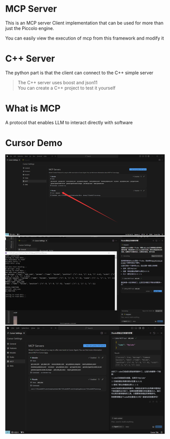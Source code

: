 # MCP Server

This is an MCP server Client implementation that can be used for more than just the Piccolo engine.

You can easily view the execution of mcp from this framework and modify it

# C++ Server

The python part is that the client can connect to the C++ simple server

> The C++ server uses boost and json11   
> You can create a C++ project to test it yourself 
# What is MCP

A protocol that enables LLM to interact directly with software

# Cursor Demo

![Demo](picture/Cursor.png)
![Demo](picture/C++Server.jpg)
![Demo](picture/success.png)